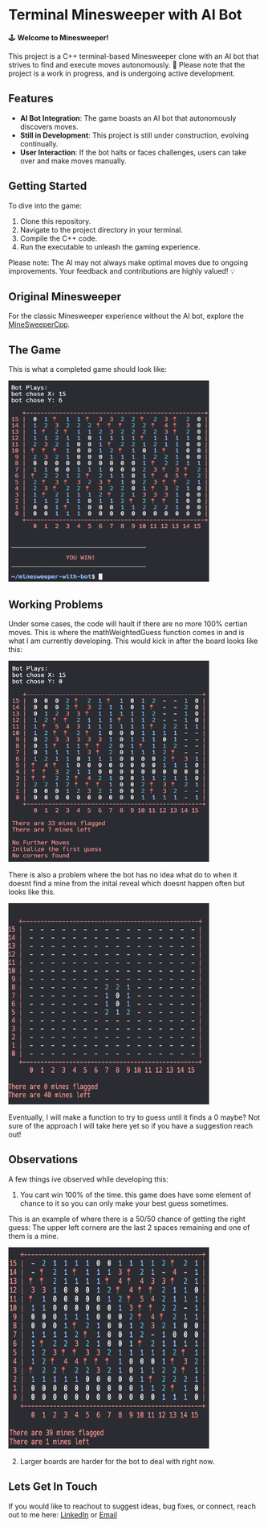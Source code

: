 # Terminal Minesweeper with AI Bot

🕹️ **Welcome to Minesweeper!**

This project is a C++ terminal-based Minesweeper clone with an AI bot that strives to find and execute moves autonomously. 🤖 Please note that the project is a work in progress, and is undergoing active development.

## Features

- **AI Bot Integration**: The game boasts an AI bot that autonomously discovers moves.
- **Still in Development**: This project is still under construction, evolving continually.
- **User Interaction**: If the bot halts or faces challenges, users can take over and make moves manually.

## Getting Started

To dive into the game:

1. Clone this repository.
2. Navigate to the project directory in your terminal.
3. Compile the C++ code.
4. Run the executable to unleash the gaming experience.

Please note: The AI may not always make optimal moves due to ongoing improvements. Your feedback and contributions are highly valued! 💡

## Original Minesweeper

For the classic Minesweeper experience without the AI bot, explore the [MineSweeperCpp](https://github.com/AndyNichol3/MineSweeperCpp).

## The Game

This is what a completed game should look like: 

<img src="https://github.com/AndyNichol3/Minesweeper-Bot/blob/main/Images/completedBotGame.png" alt="completed game" width="400" height="400">

## Working Problems

Under some cases, the code will hault if there are no more 100% certian moves. 
This is where the mathWeightedGuess function comes in and is what I am currently developing. 
This would kick in after the board looks like this: 

<img src="https://github.com/AndyNichol3/Minesweeper-Bot/blob/main/Images/botNeedToMakeAGuess.png" alt="bot needs to make a guess" width="400" height="400">

There is also a problem where the bot has no idea what do to when it doesnt find a mine from the inital reveal which doesnt happen often but looks like this. 

<img src="https://github.com/AndyNichol3/Minesweeper-Bot/blob/main/Images/noMinesFound.png" alt="no mines found" width="400" height="400">

Eventually, I will make a function to try to guess until it finds a 0 maybe? Not sure of the approach I will take here yet so if you have a suggestion reach out!

## Observations

A few things ive observed while developing this:

1. You cant win 100% of the time. this game does have some element of chance to it so you can only make your best guess sometimes.

This is an example of where there is a 50/50 chance of getting the right guess: 
The upper left cornere are the last 2 spaces remaining and one of them is a mine. 

<img src="https://github.com/AndyNichol3/Minesweeper-Bot/blob/main/Images/50percentchance.png" alt="50/50 chance" width="400" height="400">

2. Larger boards are harder for the bot to deal with right now.

## Lets Get In Touch

If you would like to reachout to suggest ideas, bug fixes, or connect, reach out to me here: 
[LinkedIn](https://www.linkedin.com/in/connectandrewnicholson) or [Email](mailto:andrewtodnicholson@gmail.com)
